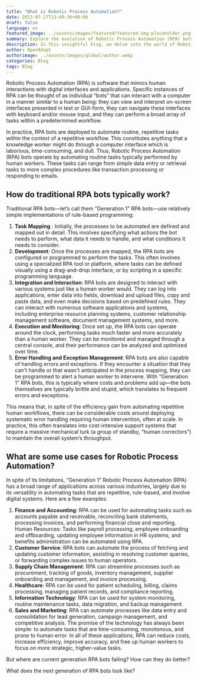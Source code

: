 ```yaml
---
title: "What is Robotic Process Automation?"
date: 2023-07-27T13:49:36+08:00
draft: false
language: en
featured_image: ../assets/images/featured/featured-img-placeholder.png
summary: Explore the evolution of Robotic Process Automation (RPA) bots from "Generation 1" to the cutting-edge next-generation. Discover how traditional RPA bots work, their use cases, and the challenges they face, including error handling and scalability. Learn about the promise of advanced RPA technology and how it can revolutionize automation, efficiency, and productivity in various industries.
description: In this insightful blog, we delve into the world of Robotic Process Automation (RPA) bots, from the early "Generation 1" implementations to the much-anticipated next-generation advancements. RPA bots have shown remarkable capabilities in automating repetitive tasks, saving time, and reducing human errors. However, traditional RPA bots have their limitations, pasrticularly in handling exceptions and scaling effectively.
author: OpenAdapt
authorimage: ../assets/images/global/author.webp
categories: Blog
tags: Blog
---
```

Robotic Process Automation (RPA) is software that mimics human interactions with digital interfaces and applications. Specific instances of RPA can be thought of as individual “bots” that can interact with a computer in a manner similar to a human being: they can view and interpret on-screen interfaces presented in text or GUI-form, they can navigate these interfaces with keyboard and/or mouse input, and they can perform a broad array of tasks within a predetermined workflow.

In practice, RPA bots are deployed to automate routine, repetitive tasks within the context of a repetitive workflow. This constitutes anything that a knowledge worker might do through a computer interface which is laborious, time-consuming, and dull. Thus, Robotic Process Automation (RPA) bots operate by automating routine tasks typically performed by human workers. These tasks can range from simple data entry or retrieval tasks to more complex procedures like transaction processing or responding to emails.

## **How do traditional RPA bots typically work?**
Traditional RPA bots—let’s call them “Generation 1” RPA bots—use relatively simple implementations of rule-based programming:
1. **Task Mapping** : Initially, the processes to be automated are defined and mapped out in detail. This involves specifying what actions the bot needs to perform, what data it needs to handle, and what conditions it needs to consider.
2. **Development**: Once the processes are mapped, the RPA bots are configured or programmed to perform the tasks. This often involves using a specialized RPA tool or platform, where tasks can be defined visually using a drag-and-drop interface, or by scripting in a specific programming language.
3. **Integration and Interaction**: RPA bots are designed to interact with various systems just like a human worker would. They can log into applications, enter data into fields, download and upload files, copy and paste data, and even make decisions based on predefined rules. They can interact with numerous software applications and systems, including enterprise resource planning systems, customer relationship management software, document management systems, and more.
4. **Execution and Monitoring**: Once set up, the RPA bots can operate around the clock, performing tasks much faster and more accurately than a human worker. They can be monitored and managed through a central console, and their performance can be analyzed and optimized over time.
5. **Error Handling and Exception Management**: RPA bots are also capable of handling errors and exceptions. If they encounter a situation that they can't handle or that wasn't anticipated in the process mapping, they can be programmed to alert a human worker to intervene. With “Generation 1” RPA bots, this is typically where costs and problems add up—the bots themselves are typically brittle and stupid, which translates to frequent errors and exceptions. 

This means that, in spite of the efficiency gain from automating repetitive human workflows, there can be considerable costs around deploying systematic error handling requiring human intervention, often at scale. In practice, this often translates into cost-intensive support systems that require a massive mechanical turk (a group of standby, “human correctors”) to maintain the overall system’s throughput. 

## **What are some use cases for Robotic Process Automation?**
In spite of its limitations, “Generation 1” Robotic Process Automation (RPA) has a broad range of applications across various industries, largely due to its versatility in automating tasks that are repetitive, rule-based, and involve digital systems. Here are a few examples:
1. **Finance and Accounting**: RPA can be used for automating tasks such as accounts payable and receivable, reconciling bank statements, processing invoices, and performing financial close and reporting.
Human Resources: Tasks like payroll processing, employee onboarding and offboarding, updating employee information in HR systems, and benefits administration can be automated using RPA.
2. **Customer Service**: RPA bots can automate the process of fetching and updating customer information, assisting in resolving customer queries, or forwarding complex issues to human operators.
3. **Supply Chain Management**: RPA can streamline processes such as procurement, tracking of goods, inventory management, supplier onboarding and management, and invoice processing.
4. **Healthcare**: RPA can be used for patient scheduling, billing, claims processing, managing patient records, and compliance reporting.
6. **Information Technology**: RPA can be used for system monitoring, routine maintenance tasks, data migration, and backup management.
7. **Sales and Marketing**: RPA can automate processes like data entry and consolidation for lead generation, campaign management, and competitive analysis.
The promise of the technology has always been simple: to automate tasks that are time-consuming, monotonous, and prone to human error. In all of these applications, RPA can reduce costs, increase efficiency, improve accuracy, and free up human workers to focus on more strategic, higher-value tasks.

But where are current generation RPA bots failing? How can they do better?

What does the next generation of RPA bots look like?
